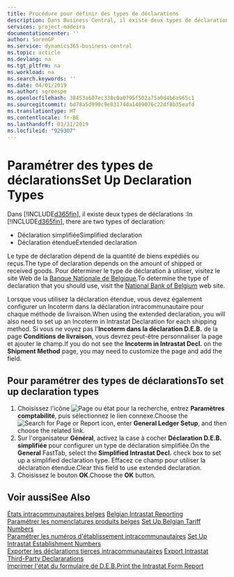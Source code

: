 ```yaml
---
title: Procédure pour définir des types de déclarations
description: Dans Business Central, il existe deux types de déclarations.
services: project-madeira
documentationcenter: ''
author: SorenGP
ms.service: dynamics365-business-central
ms.topic: article
ms.devlang: na
ms.tgt_pltfrm: na
ms.workload: na
ms.search.keywords: ''
ms.date: 04/01/2019
ms.author: sgroespe
ms.openlocfilehash: 38453a607ec338c0a0795f502a75a0d4b6a965c1
ms.sourcegitcommit: bd78a5d990c9e83174da1409076c22df8b35eafd
ms.translationtype: HT
ms.contentlocale: fr-BE
ms.lasthandoff: 03/31/2019
ms.locfileid: "929307"
---
```

# <a name="set-up-declaration-types"></a><span data-ttu-id="65cc0-103">Paramétrer des types de déclarations</span><span class="sxs-lookup"><span data-stu-id="65cc0-103">Set Up Declaration Types</span></span>
<span data-ttu-id="65cc0-104">Dans [!INCLUDE[d365fin](../../includes/d365fin_md.md)], il existe deux types de déclarations :</span><span class="sxs-lookup"><span data-stu-id="65cc0-104">In [!INCLUDE[d365fin](../../includes/d365fin_md.md)], there are two types of declaration:</span></span>  

- <span data-ttu-id="65cc0-105">Déclaration simplifiée</span><span class="sxs-lookup"><span data-stu-id="65cc0-105">Simplified declaration</span></span>  
- <span data-ttu-id="65cc0-106">Déclaration étendue</span><span class="sxs-lookup"><span data-stu-id="65cc0-106">Extended declaration</span></span>  

<span data-ttu-id="65cc0-107">Le type de déclaration dépend de la quantité de biens expédiés ou reçus.</span><span class="sxs-lookup"><span data-stu-id="65cc0-107">The type of declaration depends on the amount of shipped or received goods.</span></span> <span data-ttu-id="65cc0-108">Pour déterminer le type de déclaration à utiliser, visitez le site Web de la [Banque Nationale de Belgique](https://aka.ms/BelgianNationalBank).</span><span class="sxs-lookup"><span data-stu-id="65cc0-108">To determine the type of declaration that you should use, visit the [National Bank of Belgium](https://aka.ms/BelgianNationalBank) web site.</span></span>  

<span data-ttu-id="65cc0-109">Lorsque vous utilisez la déclaration étendue, vous devez également configurer un Incoterm dans la déclaration intracommunautaire pour chaque méthode de livraison.</span><span class="sxs-lookup"><span data-stu-id="65cc0-109">When using the extended declaration, you will also need to set up an Incoterm in Intrastat Declaration for each shipping method.</span></span> <span data-ttu-id="65cc0-110">Si vous ne voyez pas l'**Incoterm dans la déclaration D.E.B.** de la page **Conditions de livraison**, vous devrez peut-être personnaliser la page et ajouter le champ.</span><span class="sxs-lookup"><span data-stu-id="65cc0-110">If you do not see the **Incoterm in Intrastat Decl.** on the **Shipment Method** page, you may need to customize the page and add the field.</span></span>

## <a name="to-set-up-declaration-types"></a><span data-ttu-id="65cc0-111">Pour paramétrer des types de déclarations</span><span class="sxs-lookup"><span data-stu-id="65cc0-111">To set up declaration types</span></span>  

1.  <span data-ttu-id="65cc0-112">Choisissez l'icône ![Page ou état pour la recherche](../../media/ui-search/search_small.png "icône Page ou état pour la recherche"), entrez **Paramètres comptabilité**, puis sélectionnez le lien connexe.</span><span class="sxs-lookup"><span data-stu-id="65cc0-112">Choose the ![Search for Page or Report](../../media/ui-search/search_small.png "Search for Page or Report icon") icon, enter **General Ledger Setup**, and then choose the related link.</span></span>  
2.  <span data-ttu-id="65cc0-113">Sur l'organisateur **Général**, activez la case à cocher **Déclaration D.E.B. simplifiée** pour configurer un type de déclaration simplifiée.</span><span class="sxs-lookup"><span data-stu-id="65cc0-113">On the **General** FastTab, select the **Simplified Intrastat Decl.** check box to set up a simplified declaration type.</span></span> <span data-ttu-id="65cc0-114">Effacez ce champ pour utiliser la déclaration étendue.</span><span class="sxs-lookup"><span data-stu-id="65cc0-114">Clear this field to use extended declaration.</span></span>  
3.  <span data-ttu-id="65cc0-115">Choisissez le bouton **OK**.</span><span class="sxs-lookup"><span data-stu-id="65cc0-115">Choose the **OK** button.</span></span>  

## <a name="see-also"></a><span data-ttu-id="65cc0-116">Voir aussi</span><span class="sxs-lookup"><span data-stu-id="65cc0-116">See Also</span></span>  
 <span data-ttu-id="65cc0-117">[États intracommunautaires belges](belgian-intrastat-reporting.md) </span><span class="sxs-lookup"><span data-stu-id="65cc0-117">[Belgian Intrastat Reporting](belgian-intrastat-reporting.md) </span></span>  
 <span data-ttu-id="65cc0-118">[Paramétrer les nomenclatures produits belges](how-to-set-up-belgian-tariff-numbers.md) </span><span class="sxs-lookup"><span data-stu-id="65cc0-118">[Set Up Belgian Tariff Numbers](how-to-set-up-belgian-tariff-numbers.md) </span></span>  
 <span data-ttu-id="65cc0-119">[Paramétrer les numéros d'établissement intracommunautaires](how-to-set-up-intrastat-establishment-numbers.md) </span><span class="sxs-lookup"><span data-stu-id="65cc0-119">[Set Up Intrastat Establishment Numbers](how-to-set-up-intrastat-establishment-numbers.md) </span></span>  
 <span data-ttu-id="65cc0-120">[Exporter les déclarations tierces intracommunautaires](how-to-export-intrastat-third-party-declararations.md) </span><span class="sxs-lookup"><span data-stu-id="65cc0-120">[Export Intrastat Third-Party Declararations](how-to-export-intrastat-third-party-declararations.md) </span></span>  
 [<span data-ttu-id="65cc0-121">Imprimer l'état du formulaire de D.E.B.</span><span class="sxs-lookup"><span data-stu-id="65cc0-121">Print the Intrastat Form Report</span></span>](how-to-print-the-intrastat-form-report.md)
